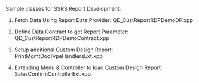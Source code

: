 Sample classes for SSRS Report Development:

1. Fetch Data Using Report Data Provider: QD_CustReportRDPDemoDP.xpp

2. Define Data Contract to get Report Parameter: QD_CustReportRDPDemoContract.xpp

3. Setup additional Custom Design Report: PrintMgmtDocTypeHandlersExt.xpp

4. Extending Menu & Controller to load Custom Design Report: SalesConfirmControllerExt.xpp

